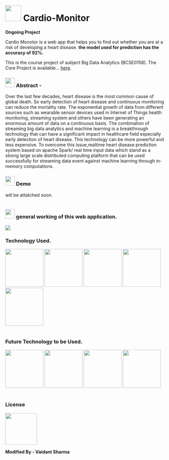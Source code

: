 <h1> <img src="https://raw.githubusercontent.com/VaidantSharma/Cardio-Monitor/main/static/heartlogo.png" width="50px" /> Cardio-Monitor</h1>

**Ongoing Project**

Cardio Monotor is a web app that helps you to find out whether you are at a risk of developing a heart disease. **the model used for prediction has the accuracy of 92%.**

This is the course project of subject Big Data Analytics (BCSE0158). The Core Project is available... [here](https://github.com/VaidantSharma/Heart-Disease-Prediction). 

<h3> <img src="https://raw.githubusercontent.com/simple-icons/simple-icons/49314d89b6a54b2750a130e2b56d5da310aa6552/icons/abstract.svg" width="30px" /> Abstract -  </h3> 
Over the last few decades, heart disease is the most common cause of global death. So early detection of heart disease and continuous monitoring can reduce the mortality rate. The exponential growth of data from different sources such as wearable sensor devices used in Internet of Things health monitoring, streaming system and others have been generating an enormous amount of data on a continuous basis. The combination of streaming big data analytics and machine learning is a breakthrough technology that can have a significant impact in healthcare field especially early detection of heart disease. This technology can be more powerful and less expensive. To overcome this issue,realtime heart disease prediction system based on apache Spark/ real time input data which stand as a strong large scale distributed computing platform that can be used successfully for streaming data event against machine learning through in-memory computations. 

<h3> <img src="https://st.depositphotos.com/1008768/4671/i/950/depositphotos_46719249-stock-photo-demo-icon.jpg" width="30px" /> Demo </h3> 
will be attatched soon.

![]()

<h3> <img src="https://upload.wikimedia.org/wikipedia/commons/thumb/2/27/Flow_logo.svg/846px-Flow_logo.svg.png" width="30px" /> general working of this web application.</h3> 

![](https://raw.githubusercontent.com/VaidantSharma/Cardio-Monitor/main/Input%20Data.png)


<h3>Technology Used. </h3> 
<code><img src="https://www.vectorlogo.zone/logos/pocoo_flask/pocoo_flask-ar21.svg" width="120px" /></code>
<code><img src="https://www.vectorlogo.zone/logos/python/python-ar21.svg" width="120px" /></code>
<code><img src="https://www.vectorlogo.zone/logos/mongodb/mongodb-ar21.svg" width="120px" /></code>
<code><img src="https://raw.githubusercontent.com/scikit-learn/scikit-learn/main/doc/logos/scikit-learn-logo.png" width="120px" /></code>
<code><img src="https://raw.githubusercontent.com/rasbt/mlxtend/master/docs/sources/img/logo.png" width="120px" /></code>
<br>
<br>

<h3>Future Technology to be Used. </h3> 
<code><img src="https://miro.medium.com/max/1838/1*qgkjkj6BLVS1uD4mw_sTEg.png" width="120px" /></code>
<code><img src="https://bigdatapath.files.wordpress.com/2019/04/1-4.jpg?w=698" width="120px" /></code>
<code><img src="https://www.vectorlogo.zone/logos/mongodb/mongodb-ar21.svg" width="120px" /></code>
<code><img src="https://www.vectorlogo.zone/logos/deepl/deepl-ar21.svg" width="120px" /></code>
<br>
<br>


<h3>License</h3> 
<img src="https://www.vectorlogo.zone/logos/mitedu/mitedu-ar21.svg" width="100px" />

 **Modified By - Vaidant Sharma**
